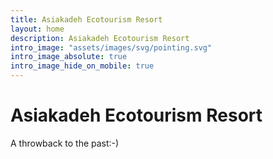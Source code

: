 ```yaml
---
title: Asiakadeh Ecotourism Resort
layout: home
description: Asiakadeh Ecotourism Resort
intro_image: "assets/images/svg/pointing.svg"
intro_image_absolute: true
intro_image_hide_on_mobile: true
---
```


# Asiakadeh Ecotourism Resort

A throwback to the past:-)
